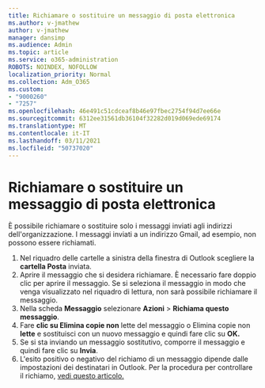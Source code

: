 ```yaml
---
title: Richiamare o sostituire un messaggio di posta elettronica
ms.author: v-jmathew
author: v-jmathew
manager: dansimp
ms.audience: Admin
ms.topic: article
ms.service: o365-administration
ROBOTS: NOINDEX, NOFOLLOW
localization_priority: Normal
ms.collection: Adm_O365
ms.custom:
- "9000260"
- "7257"
ms.openlocfilehash: 46e491c51cdceaf8b46e97fbec2754f94d7ee66e
ms.sourcegitcommit: 6312ee31561db36104f32282d019d069ede69174
ms.translationtype: MT
ms.contentlocale: it-IT
ms.lasthandoff: 03/11/2021
ms.locfileid: "50737020"
---
```

# <a name="recall-or-replace-email-message"></a>Richiamare o sostituire un messaggio di posta elettronica

È possibile richiamare o sostituire solo i messaggi inviati agli indirizzi dell'organizzazione. I messaggi inviati a un indirizzo Gmail, ad esempio, non possono essere richiamati.

1. Nel riquadro delle cartelle a sinistra della finestra di Outlook scegliere la **cartella Posta** inviata.
2. Aprire il messaggio che si desidera richiamare. È necessario fare doppio clic per aprire il messaggio. Se si seleziona il messaggio in modo che venga visualizzato nel riquadro di lettura, non sarà possibile richiamare il messaggio.
3. Nella scheda **Messaggio** selezionare **Azioni**  >  **Richiama questo messaggio**.
4. Fare **clic su Elimina copie non** lette del messaggio o Elimina copie non **lette** e sostituisci con un nuovo messaggio e quindi fare clic su **OK.**
5. Se si sta inviando un messaggio sostitutivo, comporre il messaggio e quindi fare clic su **Invia**.
6. L'esito positivo o negativo del richiamo di un messaggio dipende dalle impostazioni dei destinatari in Outlook. Per la procedura per controllare il richiamo, [vedi questo articolo.](https://support.office.com/article/recall-or-replace-an-email-message-that-you-sent-35027f88-d655-4554-b4f8-6c0729a723a0#tocheck)
